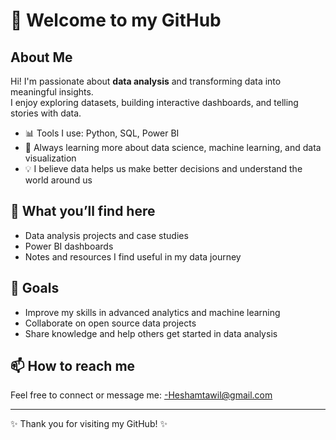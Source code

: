 # 👋 Welcome to my GitHub

## About Me
Hi! I'm passionate about **data analysis** and transforming data into meaningful insights.  
I enjoy exploring datasets, building interactive dashboards, and telling stories with data.

- 📊 Tools I use: Python, SQL, Power BI
- 🚀 Always learning more about data science, machine learning, and data visualization
- 💡 I believe data helps us make better decisions and understand the world around us

## 📁 What you’ll find here
- Data analysis projects and case studies
- Power BI dashboards
- Notes and resources I find useful in my data journey

## 🌱 Goals
- Improve my skills in advanced analytics and machine learning
- Collaborate on open source data projects
- Share knowledge and help others get started in data analysis

## 📫 How to reach me
Feel free to connect or message me:
-Heshamtawil@gmail.com 

---

✨ Thank you for visiting my GitHub! ✨
